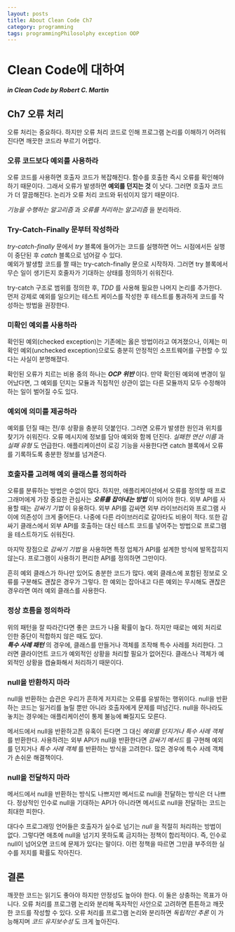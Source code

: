 ```yaml
---
layout: posts
title: About Clean Code Ch7
category: programming
tags: programmingPhilosolphy exception OOP
---
```


# Clean Code에 대하여

**_in Clean Code by Robert C. Martin_**

## Ch7 오류 처리

오류 처리는 중요하다. 하지만 오류 처리 코드로 인해 프로그램 논리를 이해하기 어려워진다면 깨끗한 코드라 부르기 어렵다.

### 오류 코드보다 예외를 사용하라

오류 코드를 사용하면 호출자 코드가 복잡해진다. 함수를 호출한 즉시 오류를 확인해야하기 때문이다.
그래서 오류가 발생하면 **예외를 던지는 것** 이 낫다. 그러면 호출자 코드가 더 깔끔해진다. 논리가 오류 처리 코드와
뒤섞이지 않기 때문이다.

_기능을 수행하는 알고리즘_ 과 _오류를 처리하는 알고리즘_ 을 분리하라.

### Try-Catch-Finally 문부터 작성하라

_try-catch-finally_ 문에서 _try_ 블록에 들어가는 코드를 실행하면 어느 시점에서든 실행이 중단된 후
_catch_ 블록으로 넘어갈 수 있다.  
예외가 발생할 코드를 짤 때는 try-catch-finally 문으로 시작하자. 그러면 try 블록에서 무슨 일이 생기든지
호줄자가 기대하는 상태를 정의하기 쉬워진다.

try-catch 구조로 범위를 정의한 후, _TDD_ 를 사용해 필요한 나머지 논리를 추가한다.
먼저 강제로 예외를 일으키는 테스트 케이스를 작성한 후 테스트를 통과하게 코드를 작성하는 방법을 권장한다.

### 미확인 예외를 사용하라

확인된 예외(checked exception)는 기존에는 옳은 방법이라고 여겨졌으나, 이제는
미확인 예외(unchecked exception)으로도 충분히 안정적인 소프트웨어를 구현할 수 있다는
사실이 분명해졌다.

확인된 오류가 치르는 비용 중의 하나는 **_OCP 위반_** 이다. 만약 확인된 예외에 변경이 일어났다면,
그 예외를 던지는 모듈과 직접적인 상관이 없는 다른 모듈까지 모두 수정해야하는 일이 벌어질 수도 있다.

### 예외에 의미를 제공하라

예외를 던질 때는 전/후 상황을 충분히 덧붙인다. 그러면 오류가 발생한 원인과 위치를 찾기가 쉬워진다.
오류 메시지에 정보를 담아 예외와 함께 던진다. _실패한 연산 이름_ 과 _실패 유형_ 도 언급한다. 애플리케이션이
로깅 기능을 사용한다면 catch 블록에서 오류를 기록하도록 충분한 정보를 넘겨준다.

### 호출자를 고려해 예외 클래스를 정의하라

오류를 분류하는 방법은 수없이 많다. 하지만, 애플리케이션에서 오류를 정의할 때
프로그래머에게 가장 중요한 관심사는 **_오류를 잡아내는 방법_** 이 되어야 한다.
외부 API를 사용할 때는 _감싸기 기법_ 이 유용하다. 외부 API를 감싸면 외부 라이브러리와 프로그램 사이에
의존성이 크게 줄어든다. 나중에 다른 라이브러리로 갈아타도 비용이 적다. 또한 감싸기 클래스에서 외부 API를
호출하는 대신 테스트 코드를 넣어주는 방법으로 프로그램을 테스트하기도 쉬워진다.

마지막 장점으로 _감싸기 기법_ 을 사용하면 특정 업체가 API를 설계한 방식에 발목잡히지 않는다.
프로그램이 사용하기 편리한 API를 정의하면 그만이다.

흔히 예외 클래스가 하나만 있어도 충분한 코드가 많다. 예외 클래스에 포함된 정보로 오류를 구분해도 괜찮은 경우가 그렇다.
한 예외는 잡아내고 다른 예외는 무시해도 괜찮은 경우라면 여러 예외 클래스를 사용한다.

### 정상 흐름을 정의하라

위의 패턴을 잘 따라간다면 좋은 코드가 나올 확률이 높다. 하지만 때로는 예외 처리로 인한 중단이 적합하지 않은 때도 있다.  
**_특수 사례 패턴_** 의 경우에, 클래스를 만들거나 객체를 조작해 특수 사레를 처리한다. 그러면 클라이언트 코드가
예외적인 상황을 처리할 필요가 없어진다. 클래스나 객체가 예외적인 상황을 캡슐화해서 처리하기 때문이다.

### null을 반환하지 마라

null을 반환하는 습관은 우리가 흔하게 저지르는 오류를 유발하는 행위이다.
null을 반환하는 코드는 일거리를 늘릴 뿐만 아니라 호출자에게 문제를 떠넘긴다.
null을 하나라도 놓치는 경우에는 애플리케이션이 통제 불능에 빠질지도 모른다.

메서드에서 null을 반환하고픈 유혹이 든다면 그 대신 _예외를 던지거나_ _특수 사례 객체_ 를 반환한다.
사용하려는 외부 API가 null을 반환한다면 _감싸기 메서드_ 를 구현해 예외를 던지거나 _특수 사례 객체_ 를
반환하는 방식을 고려한다. 많은 경우에 특수 사례 객체가 손쉬운 해결책이다.

### null을 전달하지 마라

메서드에서 null을 반환하는 방식도 나쁘지만 메서드로 null을 전달하는 방식은 더 나쁘다.
정상적인 인수로 null을 기대하는 API가 아니라면 메서드로 null을 전달하는 코드는 최대한 피한다.

대다수 프로그래밍 언어들은 호출자가 실수로 넘기는 _null_ 을 적절히 처리하는 방법이 없다.
그렇다면 애초에 null을 넘기지 못하도록 금지하는 정책이 합리적이다. 즉, 인수로 null이 넘어오면
코드에 문제가 있다는 말이다. 이런 정책을 따르면 그만큼 부주의한 실수를 저지를 확률도 작아진다.

## 결론

깨끗한 코드는 읽기도 좋아야 하지만 안정성도 높아야 한다. 이 둘은 상충하는 목표가 아니다.
오류 처리를 프로그램 논리와 분리해 독자적인 사안으로 고려하면 튼튼하고 깨끗한 코드를 작성할 수 있다.
오류 처리를 프로그램 논리와 분리하면 _독립적인 추론_ 이 가능해지며 _코드 유지보수성_ 도 크게 높아진다.
